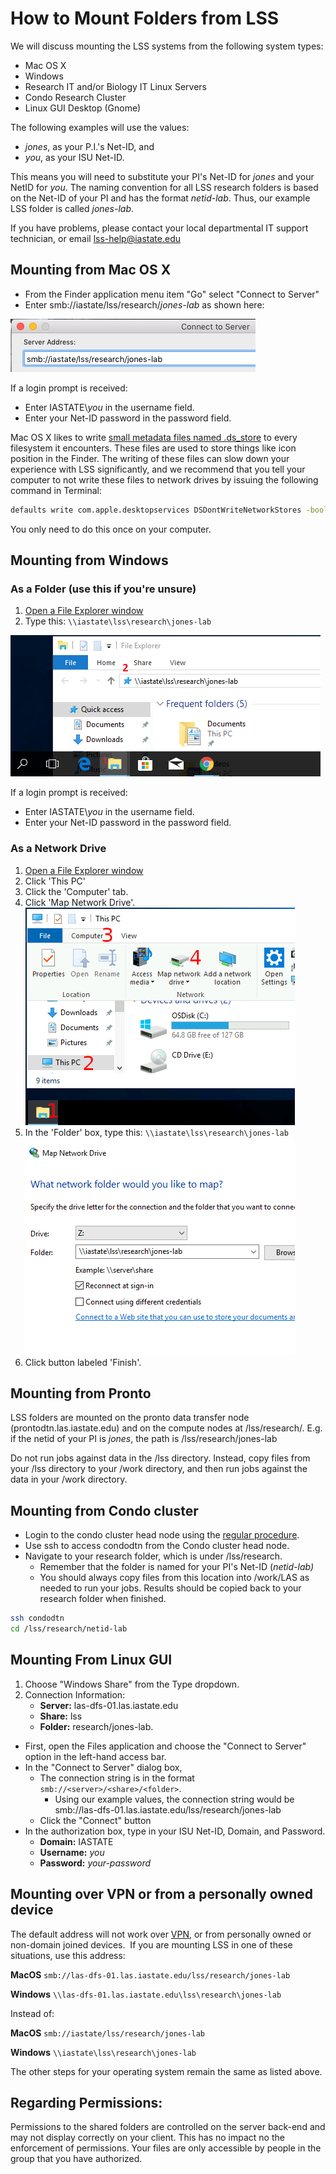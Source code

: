 # How to Mount Folders from LSS

We will discuss mounting the LSS systems from the following system types:

*   Mac OS X
*   Windows
*   Research IT and/or Biology IT Linux Servers
*   Condo Research Cluster
*   Linux GUI Desktop (Gnome)

The following examples will use the values:

*   _jones_, as your P.I.'s Net-ID, and
*   _you_, as your ISU Net-ID.

This means you will need to substitute your PI's Net-ID for _jones_ and your NetID for _you_. The naming convention for all LSS research folders is based on the Net-ID of your PI and has the format _netid-lab_. Thus, our example LSS folder is called _jones-lab_.

If you have problems, please contact your local departmental IT support technician, or email [lss-help@iastate.edu](mailto:lss-help@iastate.edu?subject=LSS%20Mapping%20help)

Mounting from Mac OS X
----------------------

*   From the Finder application menu item "Go" select "Connect to Server"
*   Enter smb://iastate/lss/research/_jones-lab_ as shown here:

![Mac dialog box for connecting to LSS](img/connecting_to_lss_mac_example.png)

​If a login prompt is received:

* Enter IASTATE\\_you_ in the username field.
* Enter your Net-ID password in the password field.

Mac OS X likes to write [small metadata files named .ds\_store](https://en.wikipedia.org/wiki/.DS_Store) to every filesystem it encounters. These files are used to store things like icon position in the Finder. The writing of these files can slow down your experience with LSS significantly, and we recommend that you tell your computer to not write these files to network drives by issuing the following command in Terminal:

```bash
defaults write com.apple.desktopservices DSDontWriteNetworkStores -bool true
```

You only need to do this once on your computer.

Mounting from Windows
---------------------

### As a Folder (use this if you're unsure)

1. [Open a File Explorer window](https://support.microsoft.com/en-us/help/4026617/windows-10-windows-explorer-has-a-new-name)
1. Type this: `\\iastate\lss\research\jones-lab`

![Connecting to LSS with Windows Explorer](img/connect_to_lss_win10_example_0.png)

If a login prompt is received:
* Enter IASTATE\\_you_ in the username field.
* Enter your Net-ID password in the password field.

### As a Network Drive

1. [Open a File Explorer window](https://support.microsoft.com/en-us/help/4026617/windows-10-windows-explorer-has-a-new-name)
1. Click 'This PC'
1. Click the 'Computer' tab.
1. Click 'Map Network Drive'.  
    ![Mounting LSS as a Network Drive Part 1](img/map_network_drive.png)
1. In the 'Folder' box, type this: `\\iastate\lss\research\jones-lab`  
    ![Mounting LSS as a Network Drive Part 2](img/map_network_drive_3_0.png)
1. Click button labeled 'Finish'.

Mounting from Pronto
--------------------

LSS folders are mounted on the pronto data transfer node (prontodtn.las.iastate.edu) and on the compute nodes at /lss/research/. E.g. if the netid of your PI is _jones_, the path is /lss/research/jones-lab

Do not run jobs against data in the /lss directory. Instead, copy files from your /lss directory to your /work directory, and then run jobs against the data in your /work directory.

Mounting from Condo cluster
---------------------------

*   Login to the condo cluster head node using the [regular procedure](https://www.hpc.iastate.edu/guides/condo-2017/access-and-login).
*   Use ssh to access condodtn from the Condo cluster head node.
*   Navigate to your research folder, which is under /lss/research.
    *   Remember that the folder is named for your PI's Net-ID (_netid-lab)_
    *   You should always copy files from this location into /work/LAS as needed to run your jobs. Results should be copied back to your research folder when finished.

```bash
ssh condodtn
cd /lss/research/netid-lab
```

Mounting From Linux GUI
-----------------------

1.  Choose "Windows Share" from the Type dropdown.
2.  Connection Information:
    *   **Server:** las-dfs-01.las.iastate.edu
    *   **Share:** lss
    *   **Folder:** research/jones-lab.

*   First, open the Files application and choose the "Connect to Server" option in the left-hand access bar.
*   In the "Connect to Server" dialog box,
    *   The connection string is in the format `smb://<server>/<share>/<folder>`.
        *   Using our example values, the connection string would be smb://las-dfs-01.las.iastate.edu/lss/research/jones-lab
    *   Click the "Connect" button
*   In the authorization box, type in your ISU Net-ID, Domain, and Password.
    *   **Domain:** IASTATE
    *   **Username:** _you_
    *   **Password:** _your-password_

Mounting over VPN or from a personally owned device
----------------------------------------------------

The default address will not work over [VPN](https://researchit.las.iastate.edu/vpn-isu), or from personally owned or non-domain joined devices.  If you are mounting LSS in one of these situations, use this address:

**MacOS** `smb://las-dfs-01.las.iastate.edu/lss/research/jones-lab`

**Windows** `\\las-dfs-01.las.iastate.edu\lss\research\jones-lab`

Instead of:

**MacOS** `smb://iastate/lss/research/jones-lab`

**Windows** `\\iastate\lss\research\jones-lab`

The other steps for your operating system remain the same as listed above.

Regarding Permissions:
----------------------

Permissions to the shared folders are controlled on the server back-end and may not display correctly on your client. This has no impact no the enforcement of permissions. Your files are only accessible by people in the group that you have authorized.